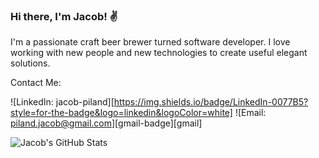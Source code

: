 ### Hi there, I'm Jacob! ✌️

<!--
**Jtpiland/Jtpiland** is a ✨ _special_ ✨ repository because its `README.md` (this file) appears on your GitHub profile.

Here are some ideas to get you started:

- 🔭 I’m currently working on ...
- 🌱 I’m currently learning ...
- 👯 I’m looking to collaborate on ...
- 🤔 I’m looking for help with ...
- 💬 Ask me about ...
- 📫 How to reach me: ...
- 😄 Pronouns: ...
- ⚡ Fun fact: ...
-->

I'm a passionate craft beer brewer turned software developer. I love working with new people and new technologies to create useful elegant solutions.

Contact Me:

![LinkedIn: jacob-piland][https://img.shields.io/badge/LinkedIn-0077B5?style=for-the-badge&logo=linkedin&logoColor=white]
![Email: piland.jacob@gmail.com][gmail-badge][gmail]


![Jacob's GitHub Stats](https://github-readme-stats.vercel.app/api?username=Jtpiland&show_icons=true)
